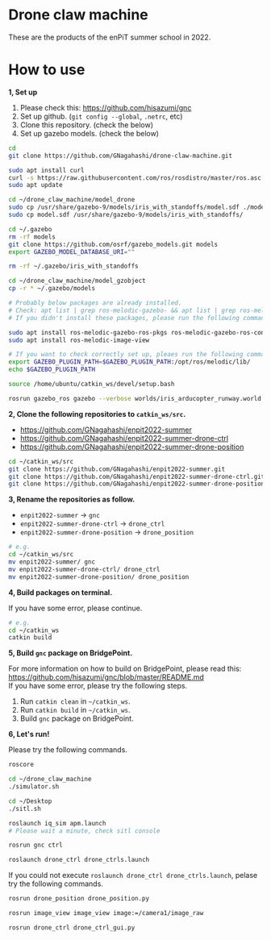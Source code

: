 # Drone claw machine

These are the products of the enPiT summer school in 2022.

# How to use

**1, Set up**

1. Please check this: https://github.com/hisazumi/gnc
2. Set up github. (`git config --global`, `.netrc`, etc)
3. Clone this repository. (check the below)
4. Set up gazebo models. (check the below)

```sh
cd
git clone https://github.com/GNagahashi/drone-claw-machine.git

sudo apt install curl
curl -s https://raw.githubusercontent.com/ros/rosdistro/master/ros.asc | sudo apt-key add -
sudo apt update

cd ~/drone_claw_machine/model_drone
sudo cp /usr/share/gazebo-9/models/iris_with_standoffs/model.sdf ./model.sdf.bak
sudo cp model.sdf /usr/share/gazebo-9/models/iris_with_standoffs/

cd ~/.gazebo
rm -rf models
git clone https://github.com/osrf/gazebo_models.git models
export GAZEBO_MODEL_DATABASE_URI=""

rm -rf ~/.gazebo/iris_with_standoffs

cd ~/drone_claw_machine/model_gzobject
cp -r * ~/.gazebo/models

# Probably below packages are already installed.
# Check: apt list | grep ros-melodic-gazebo- && apt list | grep ros-melodic-image-view
# If you didn't install these packages, please run the following commands.

sudo apt install ros-melodic-gazebo-ros-pkgs ros-melodic-gazebo-ros-control
sudo apt install ros-melodic-image-view

# If you want to check correctly set up, pleaes run the following commands.
export GAZEBO_PLUGIN_PATH=$GAZEBO_PLUGIN_PATH:/opt/ros/melodic/lib/
echo $GAZEBO_PLUGIN_PATH

source /home/ubuntu/catkin_ws/devel/setup.bash

rosrun gazebo_ros gazebo --verbose worlds/iris_arducopter_runway.world
```


**2, Clone the following repositories to `catkin_ws/src`.**

- https://github.com/GNagahashi/enpit2022-summer
- https://github.com/GNagahashi/enpit2022-summer-drone-ctrl
- https://github.com/GNagahashi/enpit2022-summer-drone-position

```sh
cd ~/catkin_ws/src
git clone https://github.com/GNagahashi/enpit2022-summer.git
git clone https://github.com/GNagahashi/enpit2022-summer-drone-ctrl.git
git clone https://github.com/GNagahashi/enpit2022-summer-drone-position.git
```


**3, Rename the repositories as follow.**

- `enpit2022-summer` -> `gnc`
- `enpit2022-summer-drone-ctrl` -> `drone_ctrl`
- `enpit2022-summer-drone-position` -> `drone_position`

```sh
# e.g.
cd ~/catkin_ws/src
mv enpit2022-summer/ gnc
mv enpit2022-summer-drone-ctrl/ drone_ctrl
mv enpit2022-summer-drone-position/ drone_position

```


**4, Build packages on terminal.**

If you have some error, please continue.

```sh
# e.g.
cd ~/catkin_ws
catkin build
```


**5, Build `gnc` package on BridgePoint.**

For more information on how to build on BridgePoint, please read this: https://github.com/hisazumi/gnc/blob/master/README.md  
If you have some error, please try the following steps.

1. Run `catkin clean` in `~/catkin_ws`.
2. Run `catkin build` in `~/catkin_ws`.
3. Build `gnc` package on BridgePoint.


**6, Let's run!**

Please try the following commands.

```sh
roscore

cd ~/drone_claw_machine
./simulator.sh

cd ~/Desktop
./sitl.sh

roslaunch iq_sim apm.launch
# Please wait a minute, check sitl console

rosrun gnc ctrl

roslaunch drone_ctrl drone_ctrls.launch
```

If you could not execute `roslaunch drone_ctrl drone_ctrls.launch`, pelase try the following commands.

```sh
rosrun drone_position drone_position.py

rosrun image_view image_view image:=/camera1/image_raw

rosrun drone_ctrl drone_ctrl_gui.py
```
